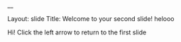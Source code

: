 __

Layout: slide
Title: Welcome to your second slide!
helooo

Hi!
Click the left arrow to return to the first slide
